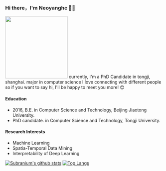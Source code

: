 ### Hi there，I'm Neoyanghc 🙋‍♂️

<img src="https://media.giphy.com/media/VgCDAzcKvsR6OM0uWg/giphy.gif" width="200">
currently, I'm a PhD Candidate in tongji, shanghai. major in computer science
I love connecting with different people so if you want to say hi, I'll be happy to meet you more! 😊


#### Education
+ 2016, B.E. in Computer Science and Technology, Beijing Jiaotong University.
+ PhD candidate. in Computer Science and Technology, Tongji University.

#### Research Interests
 + Machine Learning
 + Spatia-Temporal Data Mining
 + Interpretability of Deep Learning
 
[![Subranium's github stats](https://github-readme-stats.vercel.app/api?username=Neoyanghc&show_icons=true&theme=merko)](https://github.com/anuraghazra/github-readme-stats) [![Top Langs](https://github-readme-stats.vercel.app/api/top-langs/?username=Neoyanghc&layout=compact&theme=merko)](https://github.com/anuraghazra/github-readme-stats)
